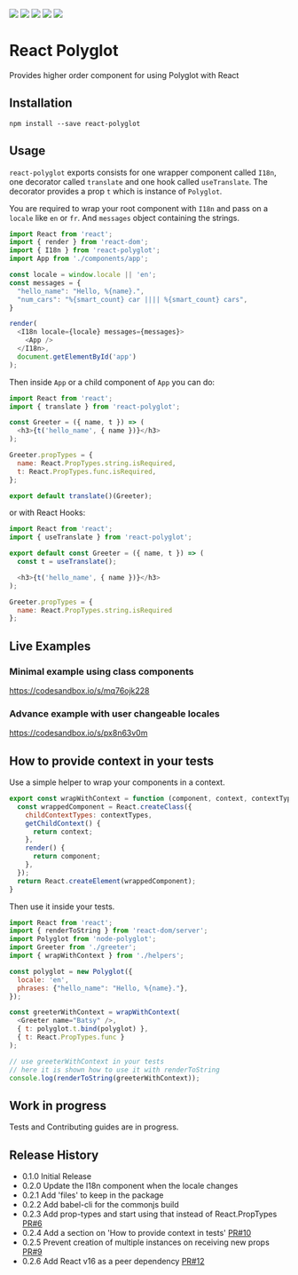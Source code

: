 <a href="https://codeclimate.com/github/nayaabkhan/react-polyglot/maintainability"><img src="https://api.codeclimate.com/v1/badges/fd8c57e662c5f08ba77e/maintainability" /></a>
<a href="https://codeclimate.com/github/nayaabkhan/react-polyglot/test_coverage"><img src="https://api.codeclimate.com/v1/badges/fd8c57e662c5f08ba77e/test_coverage" /></a>
<a href="https://travis-ci.org/nayaabkhan/react-polyglot"><img src="https://travis-ci.org/nayaabkhan/react-polyglot.svg?branch=master" /></a>
<a href="https://bundlephobia.com/result?p=react-polyglot"><img src="https://badgen.net/bundlephobia/min/react-polyglot" /></a>
<a href="https://bundlephobia.com/result?p=react-polyglot"><img src="https://badgen.net/bundlephobia/minzip/react-polyglot" /></a>

# React Polyglot
Provides higher order component for using Polyglot with React

## Installation

```
npm install --save react-polyglot
```

## Usage

`react-polyglot` exports consists for one wrapper component called `I18n`, one decorator called
`translate` and one hook called `useTranslate`. The decorator provides a prop `t` which is instance of `Polyglot`.

You are required to wrap your root component with `I18n` and pass on a `locale` like `en` or `fr`.
And `messages` object containing the strings.

```js
import React from 'react';
import { render } from 'react-dom';
import { I18n } from 'react-polyglot';
import App from './components/app';

const locale = window.locale || 'en';
const messages = {
  "hello_name": "Hello, %{name}.",
  "num_cars": "%{smart_count} car |||| %{smart_count} cars",
}

render(
  <I18n locale={locale} messages={messages}>
    <App />
  </I18n>,
  document.getElementById('app')
);
```

Then inside `App` or a child component of `App` you can do:

```js
import React from 'react';
import { translate } from 'react-polyglot';

const Greeter = ({ name, t }) => (
  <h3>{t('hello_name', { name })}</h3>
);

Greeter.propTypes = {
  name: React.PropTypes.string.isRequired,
  t: React.PropTypes.func.isRequired,
};

export default translate()(Greeter);
```


or with React Hooks:

```js
import React from 'react';
import { useTranslate } from 'react-polyglot';

export default const Greeter = ({ name, t }) => (
  const t = useTranslate();

  <h3>{t('hello_name', { name })}</h3>
);

Greeter.propTypes = {
  name: React.PropTypes.string.isRequired
};

```


## Live Examples

### Minimal example using class components

https://codesandbox.io/s/mq76ojk228

### Advance example with user changeable locales

https://codesandbox.io/s/px8n63v0m


## How to provide context in your tests

Use a simple helper to wrap your components in a context.

```js
export const wrapWithContext = function (component, context, contextTypes) {
  const wrappedComponent = React.createClass({
    childContextTypes: contextTypes,
    getChildContext() {
      return context;
    },
    render() {
      return component;
    },
  });
  return React.createElement(wrappedComponent);
}
```

Then use it inside your tests.

```js
import React from 'react';
import { renderToString } from 'react-dom/server';
import Polyglot from 'node-polyglot';
import Greeter from './greeter';
import { wrapWithContext } from './helpers';

const polyglot = new Polyglot({
  locale: 'en',
  phrases: {"hello_name": "Hello, %{name}."},
});

const greeterWithContext = wrapWithContext(
  <Greeter name="Batsy" />,
  { t: polyglot.t.bind(polyglot) },
  { t: React.PropTypes.func }
);

// use greeterWithContext in your tests
// here it is shown how to use it with renderToString
console.log(renderToString(greeterWithContext));
```

## Work in progress

Tests and Contributing guides are in progress.


## Release History

* 0.1.0 Initial Release
* 0.2.0 Update the I18n component when the locale changes
* 0.2.1 Add 'files' to keep in the package
* 0.2.2 Add babel-cli for the commonjs build
* 0.2.3 Add prop-types and start using that instead of React.PropTypes [PR#6](https://github.com/nayaabkhan/react-polyglot/pull/6)
* 0.2.4 Add a section on 'How to provide context in tests' [PR#10](https://github.com/nayaabkhan/react-polyglot/pull/10)
* 0.2.5 Prevent creation of multiple instances on receiving new props [PR#9](https://github.com/nayaabkhan/react-polyglot/pull/9)
* 0.2.6 Add React v16 as a peer dependency [PR#12](https://github.com/nayaabkhan/react-polyglot/pull/12)
